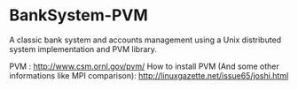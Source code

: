 BankSystem-PVM
==============

A classic bank system and accounts management using a Unix distributed system implementation and PVM library.

PVM : http://www.csm.ornl.gov/pvm/
How to install PVM (And some other informations like MPI comparison): http://linuxgazette.net/issue65/joshi.html
